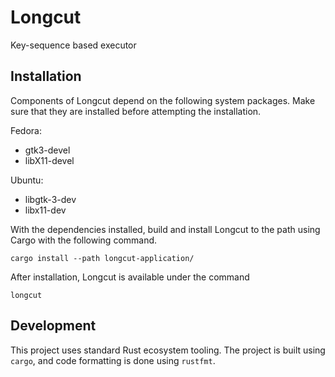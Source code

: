 # Longcut

Key-sequence based executor

## Installation

Components of Longcut depend on the following system packages. Make sure that
they are installed before attempting the installation.

Fedora:

- gtk3-devel
- libX11-devel

Ubuntu:

- libgtk-3-dev
- libx11-dev

With the dependencies installed, build and install Longcut to the path using
Cargo with the following command.

    cargo install --path longcut-application/

After installation, Longcut is available under the command

    longcut

## Development

This project uses standard Rust ecosystem tooling. The project is built using
`cargo`, and code formatting is done using `rustfmt`.
